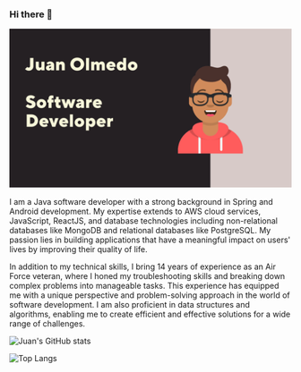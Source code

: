 ### Hi there 👋

![WelcomeImage](resources/Juan_Olmedo.png)

I am a Java software developer with a strong background in Spring and Android development. My expertise extends to AWS cloud services, JavaScript, ReactJS, and database technologies including non-relational databases like MongoDB and relational databases like PostgreSQL. My passion lies in building applications that have a meaningful impact on users' lives by improving their quality of life.

In addition to my technical skills, I bring 14 years of experience as an Air Force veteran, where I honed my troubleshooting skills and breaking down complex problems into manageable tasks. This experience has equipped me with a unique perspective and problem-solving approach in the world of software development. I am also proficient in data structures and algorithms, enabling me to create efficient and effective solutions for a wide range of challenges.


![Juan's GitHub stats](https://github-readme-stats.vercel.app/api?username=carlitos-1988&show_icons=true&theme=dracula)

![Top Langs](https://github-readme-stats.vercel.app/api/top-langs/?username=carlitos-1988&hide_progress=false&theme=dracula)
<!--
**carlitos-1988/carlitos-1988** is a ✨ _special_ ✨ repository because its `README.md` (this file) appears on your GitHub profile.

Here are some ideas to get you started:

- 🔭 I’m currently working on ...
- 🌱 I’m currently learning ...
- 👯 I’m looking to collaborate on ...
- 🤔 I’m looking for help with ...
- 💬 Ask me about ...
- 📫 How to reach me: ...
- 😄 Pronouns: ...
- ⚡ Fun fact: ...
-->

